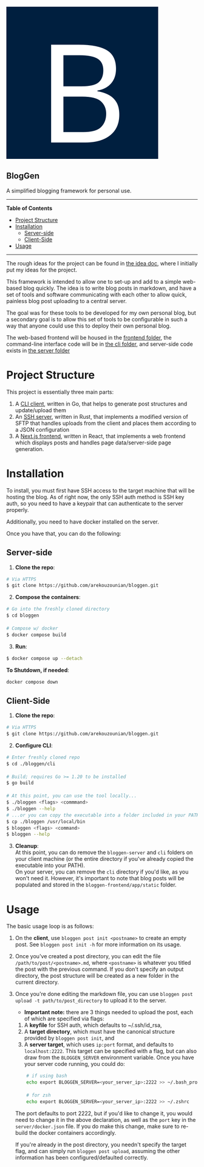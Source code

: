 ![logo](logo.svg)

BlogGen 
--- 
A simplified blogging framework for personal use. 

---
**Table of Contents**
- [Project Structure](#project-structure)
- [Installation](#installation)
  - [Server-side](#server-side)
  - [Client-Side](#client-side)
- [Usage](#usage)
---

The rough ideas for the project can be found in [the idea doc](./idea-doc.md), where I initially put my ideas for the project. 

This framework is intended to allow one to set-up and add to a simple web-based blog quickly. The idea is to write blog posts in markdown, and have a set of tools and software communicating with each other to allow quick, painless blog post uploading to a central server. 

The goal was for these tools to be developed for my own personal blog, but a secondary goal is to allow this set of tools to be configurable in such a way that anyone could use this to deploy their own personal blog. 

The web-based frontend will be housed in the [frontend folder](./bloggen-frontend/), the command-line interface code will be in [the cli folder](./cli/), and  server-side code exists in [the server folder](./server/) 



# Project Structure
This project is essentially three main parts: 
1. A [CLI client](./cli/), written in Go, that helps to generate post structures and update/upload them
2. An [SSH server](./server/), written in Rust, that implements a modified version of SFTP that handles uploads from the client and places them according to a JSON configuration
3. A [Next.js frontend](./bloggen-frontend/), written in React, that implements a web frontend which displays posts and handles page data/server-side page generation.



# Installation 
To install, you must first have SSH access to the target machine that will be hosting the blog. As of right now, the only SSH auth method is SSH key auth, so you need to have a keypair that can authenticate to the server properly. 

Additionally, you need to have docker installed on the server.

Once you have that, you can do the following:

## Server-side 
1. **Clone the repo**:
```sh
# Via HTTPS
$ git clone https://github.com/arekouzounian/bloggen.git
```
2. **Compose the containers**:
```sh
# Go into the freshly cloned directory
$ cd bloggen

# Compose w/ docker 
$ docker compose build 
```
3. **Run**:
```sh
$ docker compose up --detach
```

**To Shutdown, if needed**:
```sh
docker compose down
```

## Client-Side 
1. **Clone the repo**:
```sh
# Via HTTPS
$ git clone https://github.com/arekouzounian/bloggen.git

```
2. **Configure CLI**:
```sh
# Enter freshly cloned repo
$ cd ./bloggen/cli

# Build; requires Go >= 1.20 to be installed
$ go build 

# At this point, you can use the tool locally...
$ ./bloggen <flags> <commmand> 
$ ./bloggen --help
# ...or you can copy the executable into a folder included in your PATH
$ cp ./bloggen /usr/local/bin
$ bloggen <flags> <command> 
$ bloggen --help
```
3. **Cleanup**: \
At this point, you can do remove the `bloggen-server` and `cli` folders on your client machine (or the entire directory if you've already copied the executable into your PATH). \
On your server, you can remove the `cli` directory if you'd like, as you won't need it. However, it's important to note that blog posts will be populated and stored in the `bloggen-frontend/app/static` folder. 

# Usage 
The basic usage loop is as follows: 
1. On the **client**, use `bloggen post init <postname>` to create an empty post. See `bloggen post init -h` for more information on its usage. 
2. Once you've created a post directory, you can edit the file `/path/to/post/<postname>.md`, where `<postname>` is whatever you titled the post with the previous command. If you don't specify an output directory, the post structure will be created as a new folder in the current directory. 
3. Once you're done editing the markdown file, you can use `bloggen post upload -t path/to/post_directory` to upload it to the server. 
   - **Important note:** there are 3 things needed to upload the post, each of which are specified via flags: 
    1. A **keyfile** for SSH auth, which defaults to ~/.ssh/id_rsa,
    2. A **target directory**, which must have the canonical structure provided by `bloggen post init`, and
    3. A **server target**, which uses `ip:port` format, and defaults to `localhost:2222`. This target can be specified with a flag, but can also draw from the `BLOGGEN_SERVER` environment variable. Once you have your server code running, you could do: 
    ```sh 
        # if using bash
        echo export BLOGGEN_SERVER=<your_server_ip>:2222 >> ~/.bash_profile

        # for zsh
        echo export BLOGGEN_SERVER=<your_server_ip>:2222 >> ~/.zshrc
    ```
    The port defaults to port 2222, but if you'd like to change it, you would need to change it in the above declaration, as well as the `port` key in the  `server/docker.json` file. If you do make this change, make sure to re-build the docker containers accordingly.

    If you're already in the post directory, you needn't specify the target flag, and can simply run `bloggen post upload`, assuming the other information has been configured/defaulted correctly. 
